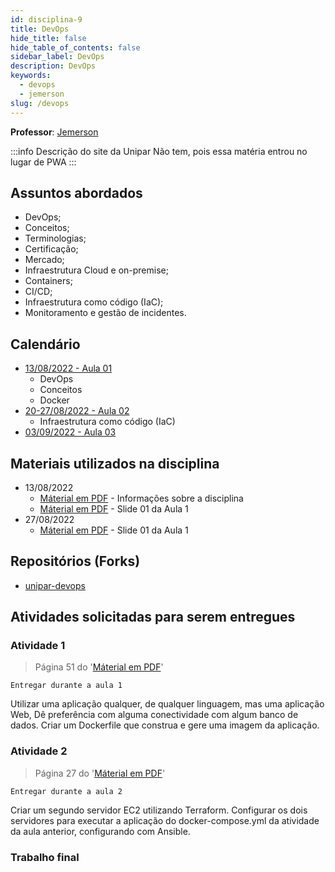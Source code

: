 ```yaml
---
id: disciplina-9
title: DevOps
hide_title: false
hide_table_of_contents: false
sidebar_label: DevOps
description: DevOps
keywords:
  - devops
  - jemerson
slug: /devops
---
```


**Professor**: [Jemerson](/professores/jemerson)

:::info Descrição do site da Unipar
Não tem, pois essa matéria entrou no lugar de PWA
:::

## Assuntos abordados

- DevOps;
- Conceitos;
- Terminologias;
- Certificação;
- Mercado;
- Infraestrutura Cloud e on-premise;
- Containers;
- CI/CD;
- Infraestrutura como código (IaC);
- Monitoramento e gestão de incidentes.

## Calendário

- [13/08/2022 - Aula 01](/blog/31)
  - DevOps
  - Conceitos
  - Docker
- [20-27/08/2022 - Aula 02](/blog/32)
  - Infraestrutura como código (IaC)
- [03/09/2022 - Aula 03](/blog/#)

## Materiais utilizados na disciplina
- 13/08/2022
  - [Máterial em PDF](/docs/aula-31/DevOps-Disciplina.pdf) - Informações sobre a disciplina	
  - [Máterial em PDF](/docs/aula-31/DevOps-First.pdf) - Slide 01 da Aula 1
- 27/08/2022
  - [Máterial em PDF](/docs/aula-32/DevOps-Second.pdf) - Slide 01 da Aula 1

## Repositórios (Forks)
- [unipar-devops](https://github.com/pos-unipar/unipar-devops)

## Atividades solicitadas para serem entregues

### Atividade 1

> Página 51 do '[Máterial em PDF](/docs/aula-31/DevOps-First.pdf)'

```Entregar durante a aula 1```

Utilizar uma aplicação qualquer, de qualquer linguagem, mas uma aplicação Web, Dê preferência com alguma conectividade com algum banco de dados.
Criar um Dockerfile que construa e gere uma imagem da aplicação.

### Atividade 2

> Página 27 do '[Máterial em PDF](/docs/aula-32/DevOps-Second.pdf)'

```Entregar durante a aula 2```

Criar um segundo servidor EC2 utilizando Terraform.
Configurar os dois servidores para executar a aplicação do docker-compose.yml da atividade da aula anterior, configurando com Ansible.

### Trabalho final

